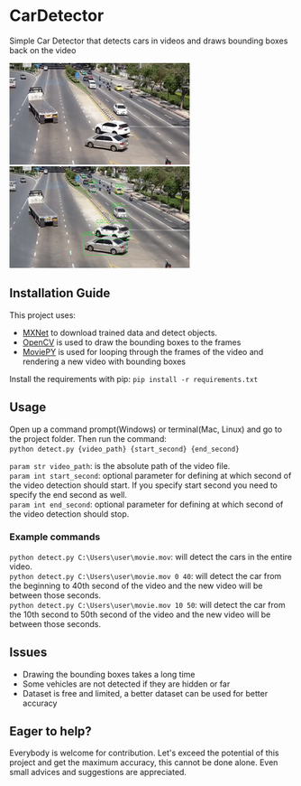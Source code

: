 # CarDetector
Simple Car Detector that detects cars in videos and draws bounding boxes back on the video

![Original Video Example][4] ![Detected Video Example][5]

## Installation Guide
This project uses:
* [MXNet][1] to download trained data and detect objects. 
* [OpenCV][2] is used to draw the bounding boxes to the frames
* [MoviePY][2] is used for looping through the frames of the video and rendering a new video with bounding boxes

Install the requirements with pip:
`pip install -r requirements.txt`

## Usage
Open up a command prompt(Windows) or terminal(Mac, Linux) and go to the project folder. Then run the command:  
`python detect.py {video_path} {start_second} {end_second}`  

`param str video_path`: is the absolute path of the video file.  
`param int start_second`: optional parameter for defining at which second of the video detection should start. 
If you specify start second you need to specify the end second as well.  
`param int end_second`: optional parameter for defining at which second of the video detection should stop.

### Example commands
`python detect.py C:\Users\user\movie.mov`: will detect the cars in the entire video.  
`python detect.py C:\Users\user\movie.mov 0 40`: will detect the car from the beginning to 40th second of the video 
and the new video will be between those seconds.  
`python detect.py C:\Users\user\movie.mov 10 50`: will detect the car from the 10th second to 50th second of the video 
and the new video will be between those seconds. 


## Issues
* Drawing the bounding boxes takes a long time
* Some vehicles are not detected if they are hidden or far
* Dataset is free and limited, a better dataset can be used for better accuracy

## Eager to help?
Everybody is welcome for contribution. Let's exceed the potential of this project and get the maximum accuracy,
 this cannot be done alone. Even small advices and suggestions are appreciated.

[1]: http://mxnet.incubator.apache.org/ "MxNet"
[2]: https://zulko.github.io/moviepy/ "MoviePy"
[3]: https://opencv.org/ "OpenCV"
[4]: github/example_org.gif
[5]: github/example_detected.gif

